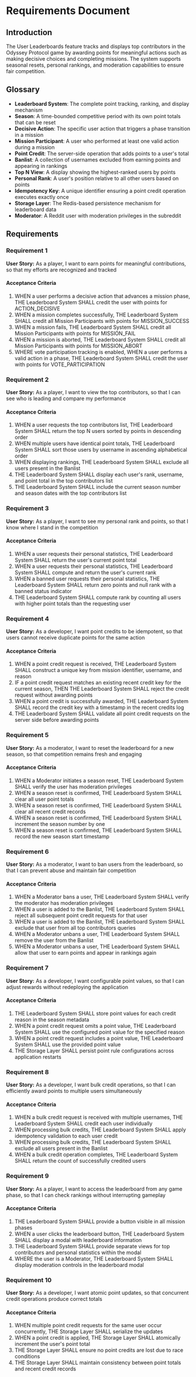 # Requirements Document

## Introduction

The User Leaderboards feature tracks and displays top contributors in the Odyssey Protocol game by awarding points for meaningful actions such as making decisive choices and completing missions. The system supports seasonal resets, personal rankings, and moderation capabilities to ensure fair competition.

## Glossary

- **Leaderboard System**: The complete point tracking, ranking, and display mechanism
- **Season**: A time-bounded competitive period with its own point totals that can be reset
- **Decisive Action**: The specific user action that triggers a phase transition in a mission
- **Mission Participant**: A user who performed at least one valid action during a mission
- **Point Credit**: The server-side operation that adds points to a user's total
- **Banlist**: A collection of usernames excluded from earning points and appearing in rankings
- **Top N View**: A display showing the highest-ranked users by points
- **Personal Rank**: A user's position relative to all other users based on points
- **Idempotency Key**: A unique identifier ensuring a point credit operation executes exactly once
- **Storage Layer**: The Redis-based persistence mechanism for leaderboard data
- **Moderator**: A Reddit user with moderation privileges in the subreddit

## Requirements

### Requirement 1

**User Story:** As a player, I want to earn points for meaningful contributions, so that my efforts are recognized and tracked

#### Acceptance Criteria

1. WHEN a user performs a decisive action that advances a mission phase, THE Leaderboard System SHALL credit the user with points for ACTION_DECISIVE
2. WHEN a mission completes successfully, THE Leaderboard System SHALL credit all Mission Participants with points for MISSION_SUCCESS
3. WHEN a mission fails, THE Leaderboard System SHALL credit all Mission Participants with points for MISSION_FAIL
4. WHEN a mission is aborted, THE Leaderboard System SHALL credit all Mission Participants with points for MISSION_ABORT
5. WHERE vote participation tracking is enabled, WHEN a user performs a valid action in a phase, THE Leaderboard System SHALL credit the user with points for VOTE_PARTICIPATION

### Requirement 2

**User Story:** As a player, I want to view the top contributors, so that I can see who is leading and compare my performance

#### Acceptance Criteria

1. WHEN a user requests the top contributors list, THE Leaderboard System SHALL return the top N users sorted by points in descending order
2. WHEN multiple users have identical point totals, THE Leaderboard System SHALL sort those users by username in ascending alphabetical order
3. WHEN displaying rankings, THE Leaderboard System SHALL exclude all users present in the Banlist
4. THE Leaderboard System SHALL display each user's rank, username, and point total in the top contributors list
5. THE Leaderboard System SHALL include the current season number and season dates with the top contributors list

### Requirement 3

**User Story:** As a player, I want to see my personal rank and points, so that I know where I stand in the competition

#### Acceptance Criteria

1. WHEN a user requests their personal statistics, THE Leaderboard System SHALL return the user's current point total
2. WHEN a user requests their personal statistics, THE Leaderboard System SHALL compute and return the user's current rank
3. WHEN a banned user requests their personal statistics, THE Leaderboard System SHALL return zero points and null rank with a banned status indicator
4. THE Leaderboard System SHALL compute rank by counting all users with higher point totals than the requesting user

### Requirement 4

**User Story:** As a developer, I want point credits to be idempotent, so that users cannot receive duplicate points for the same action

#### Acceptance Criteria

1. WHEN a point credit request is received, THE Leaderboard System SHALL construct a unique key from mission identifier, username, and reason
2. IF a point credit request matches an existing recent credit key for the current season, THEN THE Leaderboard System SHALL reject the credit request without awarding points
3. WHEN a point credit is successfully awarded, THE Leaderboard System SHALL record the credit key with a timestamp in the recent credits log
4. THE Leaderboard System SHALL validate all point credit requests on the server side before awarding points

### Requirement 5

**User Story:** As a moderator, I want to reset the leaderboard for a new season, so that competition remains fresh and engaging

#### Acceptance Criteria

1. WHEN a Moderator initiates a season reset, THE Leaderboard System SHALL verify the user has moderation privileges
2. WHEN a season reset is confirmed, THE Leaderboard System SHALL clear all user point totals
3. WHEN a season reset is confirmed, THE Leaderboard System SHALL clear all recent credit records
4. WHEN a season reset is confirmed, THE Leaderboard System SHALL increment the season number by one
5. WHEN a season reset is confirmed, THE Leaderboard System SHALL record the new season start timestamp

### Requirement 6

**User Story:** As a moderator, I want to ban users from the leaderboard, so that I can prevent abuse and maintain fair competition

#### Acceptance Criteria

1. WHEN a Moderator bans a user, THE Leaderboard System SHALL verify the moderator has moderation privileges
2. WHEN a user is added to the Banlist, THE Leaderboard System SHALL reject all subsequent point credit requests for that user
3. WHEN a user is added to the Banlist, THE Leaderboard System SHALL exclude that user from all top contributors queries
4. WHEN a Moderator unbans a user, THE Leaderboard System SHALL remove the user from the Banlist
5. WHEN a Moderator unbans a user, THE Leaderboard System SHALL allow that user to earn points and appear in rankings again

### Requirement 7

**User Story:** As a developer, I want configurable point values, so that I can adjust rewards without redeploying the application

#### Acceptance Criteria

1. THE Leaderboard System SHALL store point values for each credit reason in the season metadata
2. WHEN a point credit request omits a point value, THE Leaderboard System SHALL use the configured point value for the specified reason
3. WHEN a point credit request includes a point value, THE Leaderboard System SHALL use the provided point value
4. THE Storage Layer SHALL persist point rule configurations across application restarts

### Requirement 8

**User Story:** As a developer, I want bulk credit operations, so that I can efficiently award points to multiple users simultaneously

#### Acceptance Criteria

1. WHEN a bulk credit request is received with multiple usernames, THE Leaderboard System SHALL credit each user individually
2. WHEN processing bulk credits, THE Leaderboard System SHALL apply idempotency validation to each user credit
3. WHEN processing bulk credits, THE Leaderboard System SHALL exclude all users present in the Banlist
4. WHEN a bulk credit operation completes, THE Leaderboard System SHALL return the count of successfully credited users

### Requirement 9

**User Story:** As a player, I want to access the leaderboard from any game phase, so that I can check rankings without interrupting gameplay

#### Acceptance Criteria

1. THE Leaderboard System SHALL provide a button visible in all mission phases
2. WHEN a user clicks the leaderboard button, THE Leaderboard System SHALL display a modal with leaderboard information
3. THE Leaderboard System SHALL provide separate views for top contributors and personal statistics within the modal
4. WHERE the user is a Moderator, THE Leaderboard System SHALL display moderation controls in the leaderboard modal

### Requirement 10

**User Story:** As a developer, I want atomic point updates, so that concurrent credit operations produce correct totals

#### Acceptance Criteria

1. WHEN multiple point credit requests for the same user occur concurrently, THE Storage Layer SHALL serialize the updates
2. WHEN a point credit is applied, THE Storage Layer SHALL atomically increment the user's point total
3. THE Storage Layer SHALL ensure no point credits are lost due to race conditions
4. THE Storage Layer SHALL maintain consistency between point totals and recent credit records
